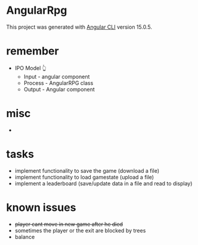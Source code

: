 # AngularRpg
This project was generated with [Angular CLI](https://github.com/angular/angular-cli) version 15.0.5.

# remember
- IPO Model 👆
	- Input - angular component
	- Process - AngularRPG class
	- Output - Angular component

# misc
-

# tasks
- implement functionality to save the game (download a file)
- implement functionality to load gamestate (upload a file)
- implement a leaderboard (save/update data in a file and read to display)

# known issues
- ~~player cant move in new game after he died~~
- sometimes the player or the exit are blocked by trees
- balance

